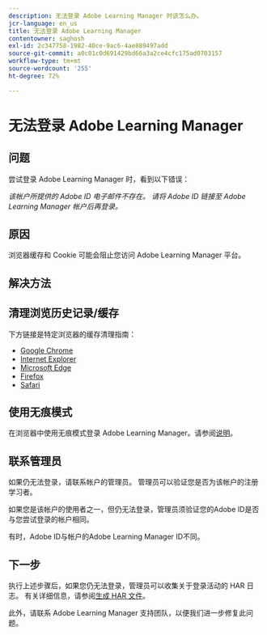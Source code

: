 ```yaml
---
description: 无法登录 Adobe Learning Manager 时该怎么办。
jcr-language: en_us
title: 无法登录 Adobe Learning Manager
contentowner: saghosh
exl-id: 2c347758-1982-40ce-9ac6-4ae889497add
source-git-commit: a0c01c0d691429bd66a3a2ce4cfc175ad0703157
workflow-type: tm+mt
source-wordcount: '255'
ht-degree: 72%

---
```


# 无法登录 Adobe Learning Manager

## 问题

尝试登录 Adobe Learning Manager 时，看到以下错误：

*该帐户所提供的 Adobe ID 电子邮件不存在。 请将 Adobe ID 链接至 Adobe Learning Manager 帐户后再登录。*

<!--![](assets/prime-error-message.png)-->

## 原因

浏览器缓存和 Cookie 可能会阻止您访问 Adobe Learning Manager 平台。

## 解决方法

## 清理浏览历史记录/缓存

下方链接是特定浏览器的缓存清理指南：

* [Google Chrome](https://support.google.com/accounts/answer/32050?co=GENIE.Platform%3DDesktop&amp;hl=zh-Hans)
* [Internet Explorer](https://kb.wisc.edu/page.php?id=1514)
* [Microsoft Edge](https://www.bitdefender.com/support/how-to-clear-the-cache-and-cookies%C2%A0in-microsoft-edge-1914.html)
* [Firefox](https://kb.iu.edu/d/ahic)
* [Safari](https://oit.colorado.edu/tutorial/clear-web-browser-cache-safari-6)

## 使用无痕模式

在浏览器中使用无痕模式登录 Adobe Learning Manager。请参阅[说明](https://support.google.com/chrome/answer/95464?co=GENIE.Platform%3DDesktop&amp;hl=cn&amp;oco=0)。

## 联系管理员

如果仍无法登录，请联系帐户的管理员。 管理员可以验证您是否为该帐户的注册学习者。

如果您是该帐户的使用者之一，但仍无法登录，管理员须验证您的Adobe ID是否与您尝试登录的帐户相同。

有时，Adobe ID与帐户的Adobe Learning Manager ID不同。

## 下一步

执行上述步骤后，如果您仍无法登录，管理员可以收集关于登录活动的 HAR 日志。 有关详细信息，请参阅[生成 HAR 文件](/help/migrated/kb/generate-har-file.md)。

此外，请联系 Adobe Learning Manager 支持团队，以便我们进一步修复此问题。
